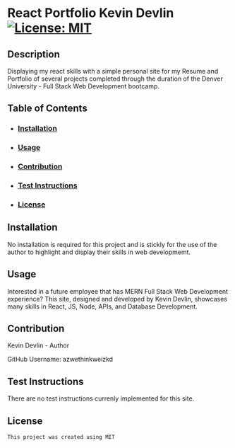 # React Portfolio Kevin Devlin [![License: MIT](https://img.shields.io/badge/License-MIT-yellow.svg)](https://opensource.org/licenses/MIT)

## Description

Displaying my react skills with a simple personal site for my Resume and Portfolio of several projects completed through the duration of the Denver University - Full Stack Web Development bootcamp.

## Table of Contents

- ### [Installation](#installation)

- ### [Usage](#usage)

- ### [Contribution](#contribution)

- ### [Test Instructions](#testInstructions)

- ### [License](#License)

## Installation

No installation is required for this project and is stickly for the use of the author to highlight and display their skills in web developmemt.

## Usage

Interested in a future employee that has MERN Full Stack Web Development experience? This site, designed and developed by Kevin Devlin, showcases many skills in React, JS, Node, APIs, and Database Development.

## Contribution

Kevin Devlin - Author

GitHub Username:
azwethinkweizkd

## Test Instructions

There are no test instructions currenly implemented for this site.

## License

    This project was created using MIT
